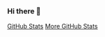 ### Hi there 👋

[GitHub Stats](https://github-readme-stats.vercel.app/api?username=ThaddeusKKR&theme=onedark&count_private=true&include_all_commits=true)
[More GitHub Stats](https://github-readme-stats.vercel.app/api/top-langs/?username=ThaddeusKKR&layout=compact&theme=onedark)
